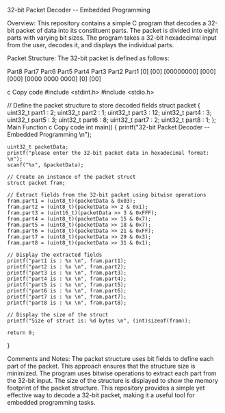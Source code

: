 32-bit Packet Decoder -- Embedded Programming

Overview:
This repository contains a simple C program that decodes a 32-bit packet of data into its constituent parts. 
The packet is divided into eight parts with varying bit sizes. The program takes a 32-bit hexadecimal input from the user, decodes it, 
and displays the individual parts.

Packet Structure:
The 32-bit packet is defined as follows:

Part8  Part7  Part6       Part5  Part4   Part3             Part2   Part1
[0]    [00]   [00000000]  [000]  [000]   [0000 0000 0000]  [0]     [00]


c
Copy code
#include <stdint.h>
#include <stdio.h>

// Define the packet structure to store decoded fields
struct packet {
    uint32_t part1 : 2;
    uint32_t part2 : 1;
    uint32_t part3 : 12;
    uint32_t part4 : 3;
    uint32_t part5 : 3;
    uint32_t part6 : 8;
    uint32_t part7 : 2;
    uint32_t part8 : 1;
};
Main Function
c
Copy code
int main() {
    printf("32-bit Packet Decoder -- Embedded Programming \n");

    uint32_t packetData;
    printf("please enter the 32-bit packet data in hexadecimal format: \n");
    scanf("%x", &packetData);

    // Create an instance of the packet struct
    struct packet fram;

    // Extract fields from the 32-bit packet using bitwise operations
    fram.part1 = (uint8_t)(packetData & 0x03);
    fram.part2 = (uint8_t)(packetData >> 2 & 0x1);
    fram.part3 = (uint16_t)(packetData >> 3 & 0xFFF);
    fram.part4 = (uint8_t)(packetData >> 15 & 0x7);
    fram.part5 = (uint8_t)(packetData >> 18 & 0x7);
    fram.part6 = (uint8_t)(packetData >> 21 & 0xFF);
    fram.part7 = (uint8_t)(packetData >> 29 & 0x3);
    fram.part8 = (uint8_t)(packetData >> 31 & 0x1);

    // Display the extracted fields
    printf("part1 is : %x \n", fram.part1);
    printf("part2 is : %x \n", fram.part2);
    printf("part3 is : %x \n", fram.part3);
    printf("part4 is : %x \n", fram.part4);
    printf("part5 is : %x \n", fram.part5);
    printf("part6 is : %x \n", fram.part6);
    printf("part7 is : %x \n", fram.part7);
    printf("part8 is : %x \n", fram.part8);

    // Display the size of the struct
    printf("Size of struct is: %d bytes \n", (int)sizeof(fram));

    return 0;
}


Comments and Notes:
The packet structure uses bit fields to define each part of the packet. This approach ensures that the structure size is minimized.
The program uses bitwise operations to extract each part from the 32-bit input.
The size of the structure is displayed to show the memory footprint of the packet structure.
This repository provides a simple yet effective way to decode a 32-bit packet, making it a useful tool for embedded programming tasks.
